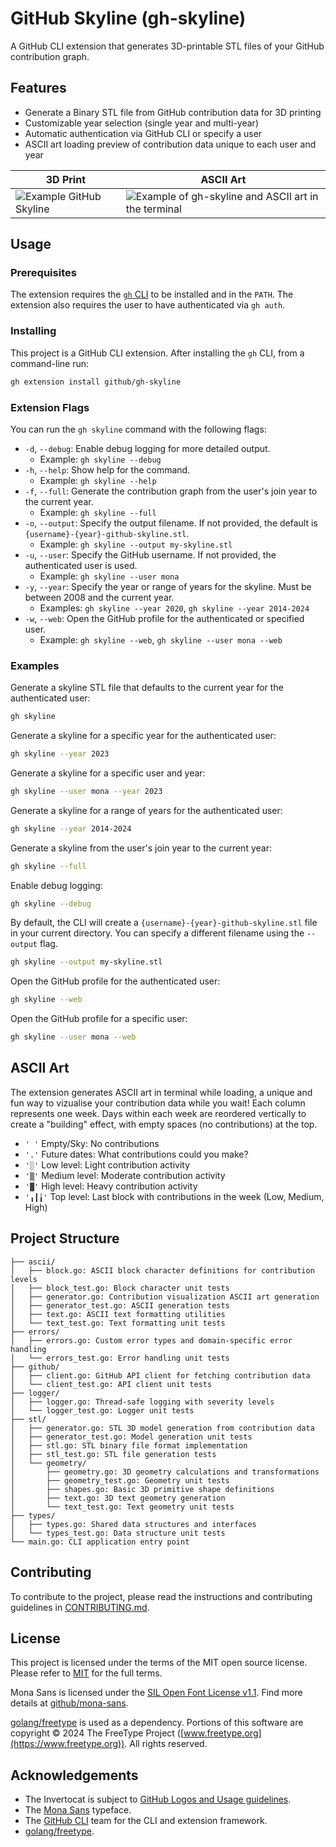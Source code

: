 # GitHub Skyline (gh-skyline)

A GitHub CLI extension that generates 3D-printable STL files of your GitHub contribution graph.

## Features

- Generate a Binary STL file from GitHub contribution data for 3D printing
- Customizable year selection (single year and multi-year)
- Automatic authentication via GitHub CLI or specify a user
- ASCII art loading preview of contribution data unique to each user and year

| 3D Print                                                                                                   | ASCII Art                                                                                                                               |
| ---------------------------------------------------------------------------------------------------------- | --------------------------------------------------------------------------------------------------------------------------------------- |
| ![Example GitHub Skyline](https://github.com/user-attachments/assets/ed0fe34e-6825-4eb2-91d7-a0834966dc3a) | ![Example of gh-skyline and ASCII art in the terminal](https://github.com/user-attachments/assets/8ddda088-ac5a-4020-8ae0-ef0d4825f6a1) |

## Usage

### Prerequisites

The extension requires the [`gh` CLI](https://cli.github.com/) to be installed and in the `PATH`. The extension also requires the user to have authenticated via `gh auth`.

### Installing

This project is a GitHub CLI extension. After installing the `gh` CLI, from a command-line run:

```bash
gh extension install github/gh-skyline
```

### Extension Flags

You can run the `gh skyline` command with the following flags:

- `-d`, `--debug`: Enable debug logging for more detailed output.
  - Example: `gh skyline --debug`
- `-h`, `--help`: Show help for the command.
  - Example: `gh skyline --help`
- `-f`, `--full`: Generate the contribution graph from the user's join year to the current year.
  - Example: `gh skyline --full`
- `-o`, `--output`: Specify the output filename. If not provided, the default is `{username}-{year}-github-skyline.stl`.
  - Example: `gh skyline --output my-skyline.stl`
- `-u`, `--user`: Specify the GitHub username. If not provided, the authenticated user is used.
  - Example: `gh skyline --user mona`
- `-y`, `--year`: Specify the year or range of years for the skyline. Must be between 2008 and the current year.
  - Examples: `gh skyline --year 2020`, `gh skyline --year 2014-2024`
- `-w`, `--web`: Open the GitHub profile for the authenticated or specified user.
  - Example: `gh skyline --web`, `gh skyline --user mona --web`

### Examples

Generate a skyline STL file that defaults to the current year for the authenticated user:

```bash
gh skyline
```

Generate a skyline for a specific year for the authenticated user:

```bash
gh skyline --year 2023
```

Generate a skyline for a specific user and year:

```bash
gh skyline --user mona --year 2023
```

Generate a skyline for a range of years for the authenticated user:

```bash
gh skyline --year 2014-2024
```

Generate a skyline from the user's join year to the current year:

```bash
gh skyline --full
```

Enable debug logging:

```bash
gh skyline --debug
```

By default, the CLI will create a `{username}-{year}-github-skyline.stl` file in your current directory. You can specify a different filename using the `--output` flag.

```bash
gh skyline --output my-skyline.stl
```

Open the GitHub profile for the authenticated user:

```bash
gh skyline --web
```

Open the GitHub profile for a specific user:

```bash
gh skyline --user mona --web
```

## ASCII Art

The extension generates ASCII art in terminal while loading, a unique and fun way to vizualise your contribution data while you wait! Each column represents one week. Days within each week are reordered vertically to create a "building" effect, with empty spaces (no contributions) at the top.

- `' '` Empty/Sky: No contributions
- `'.'` Future dates: What contributions could you make?
- `'░'` Low level: Light contribution activity
- `'▒'` Medium level: Moderate contribution activity
- `'▓'` High level: Heavy contribution activity
- `'╻┃╽'` Top level: Last block with contributions in the week (Low, Medium, High)

## Project Structure

```text
├── ascii/
│   ├── block.go: ASCII block character definitions for contribution levels
│   ├── block_test.go: Block character unit tests
│   ├── generator.go: Contribution visualization ASCII art generation
│   ├── generator_test.go: ASCII generation tests
│   ├── text.go: ASCII text formatting utilities
│   └── text_test.go: Text formatting unit tests
├── errors/
│   ├── errors.go: Custom error types and domain-specific error handling
│   └── errors_test.go: Error handling unit tests
├── github/
│   ├── client.go: GitHub API client for fetching contribution data
│   └── client_test.go: API client unit tests
├── logger/
│   ├── logger.go: Thread-safe logging with severity levels
│   └── logger_test.go: Logger unit tests
├── stl/
│   ├── generator.go: STL 3D model generation from contribution data
│   ├── generator_test.go: Model generation unit tests
│   ├── stl.go: STL binary file format implementation
│   ├── stl_test.go: STL file generation tests
│   └── geometry/
│       ├── geometry.go: 3D geometry calculations and transformations
│       ├── geometry_test.go: Geometry unit tests
│       ├── shapes.go: Basic 3D primitive shape definitions
│       ├── text.go: 3D text geometry generation
│       └── text_test.go: Text geometry unit tests
├── types/
│   ├── types.go: Shared data structures and interfaces
│   └── types_test.go: Data structure unit tests
└── main.go: CLI application entry point
```

## Contributing

To contribute to the project, please read the instructions and contributing guidelines in [CONTRIBUTING.md](CONTRIBUTING.md).

## License

This project is licensed under the terms of the MIT open source license. Please refer to [MIT](./LICENSE) for the full terms.

Mona Sans is licensed under the [SIL Open Font License v1.1](https://scripts.sil.org/OFL). Find more details at [github/mona-sans](https://github.com/github/mona-sans).

[golang/freetype](https://github.com/golang/freetype) is used as a dependency. Portions of this software are copyright © 2024 The FreeType Project ([www.freetype.org](https://www.freetype.org)). All rights reserved.

## Acknowledgements

- The Invertocat is subject to [GitHub Logos and Usage guidelines](https://github.com/logos).
- The [Mona Sans](https://github.com/github/mona-sans) typeface.
- The [GitHub CLI](https://cli.github.com/) team for the CLI and extension framework.
- [golang/freetype](https://github.com/golang/freetype).
